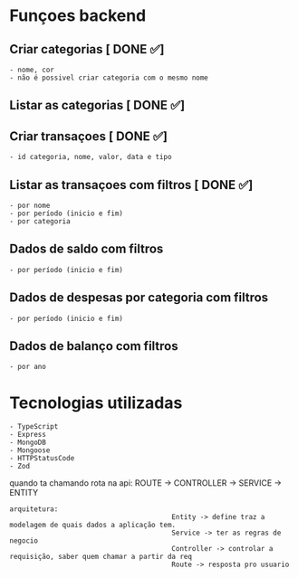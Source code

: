 # Funçoes backend

## Criar categorias [ DONE ✅]

    - nome, cor
    - não é possivel criar categoria com o mesmo nome

## Listar as categorias [ DONE ✅]

## Criar transaçoes [ DONE ✅]

    - id categoria, nome, valor, data e tipo

## Listar as transaçoes com filtros [ DONE ✅]

    - por nome
    - por período (inicio e fim)
    - por categoria

## Dados de saldo com filtros

    - por período (inicio e fim)

## Dados de despesas por categoria com filtros

    - por período (inicio e fim)

## Dados de balanço com filtros

    - por ano

# Tecnologias utilizadas

    - TypeScript
    - Express
    - MongoDB
    - Mongoose
    - HTTPStatusCode
    - Zod

quando ta chamando rota na api: ROUTE -> CONTROLLER -> SERVICE -> ENTITY

    arquitetura:
    										Entity -> define traz a modelagem de quais dados a aplicação tem.
    										Service -> ter as regras de negocio
    										Controller -> controlar a requisição, saber quem chamar a partir da req
    										Route -> resposta pro usuario
